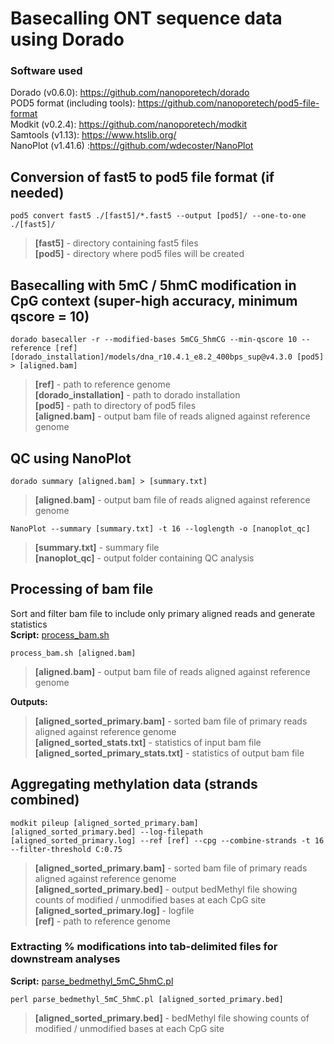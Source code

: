 # Basecalling ONT sequence data using Dorado
### Software used
Dorado (v0.6.0): https://github.com/nanoporetech/dorado  
POD5 format (including tools): https://github.com/nanoporetech/pod5-file-format  
Modkit (v0.2.4): https://github.com/nanoporetech/modkit  
Samtools (v1.13): https://www.htslib.org/  
NanoPlot (v1.41.6) :https://github.com/wdecoster/NanoPlot

## Conversion of fast5 to pod5 file format (if needed)
`pod5 convert fast5 ./[fast5]/*.fast5 --output [pod5]/ --one-to-one ./[fast5]/`  
> **[fast5]** - directory containing fast5 files  
> **[pod5]** - directory where pod5 files will be created

## Basecalling with 5mC / 5hmC modification in CpG context (super-high accuracy, minimum qscore = 10)
`dorado basecaller -r --modified-bases 5mCG_5hmCG --min-qscore 10 --reference [ref] [dorado_installation]/models/dna_r10.4.1_e8.2_400bps_sup@v4.3.0 [pod5] > [aligned.bam]`  
> **[ref]** - path to reference genome  
> **[dorado_installation]** - path to dorado installation  
> **[pod5]** - path to directory of pod5 files  
> **[aligned.bam]** - output bam file of reads aligned against reference genome  

## QC using NanoPlot
`dorado summary [aligned.bam] > [summary.txt]`  
> **[aligned.bam]** - output bam file of reads aligned against reference genome

`NanoPlot --summary [summary.txt] -t 16 --loglength -o [nanoplot_qc]`  
> **[summary.txt]** - summary file  
> **[nanoplot_qc]** - output folder containing QC analysis

## Processing of bam file
Sort and filter bam file to include only primary aligned reads and generate statistics  
**Script:** [process_bam.sh](scripts/process_bam.sh) 

`process_bam.sh [aligned.bam]`  
> **[aligned.bam]** - output bam file of reads aligned against reference genome
   
**Outputs:** 
> **[aligned_sorted_primary.bam]** - sorted bam file of primary reads aligned against reference genome  
> **[aligned_sorted_stats.txt]** - statistics of input bam file  
> **[aligned_sorted_primary_stats.txt]** - statistics of output bam file  

## Aggregating methylation data (strands combined)
`modkit pileup [aligned_sorted_primary.bam] [aligned_sorted_primary.bed] --log-filepath [aligned_sorted_primary.log] --ref [ref] --cpg --combine-strands -t 16 --filter-threshold C:0.75`
> **[aligned_sorted_primary.bam]** - sorted bam file of primary reads aligned against reference genome  
> **[aligned_sorted_primary.bed]** - output bedMethyl file showing counts of modified / unmodified bases at each CpG site 
> **[aligned_sorted_primary.log]** - logfile  
> **[ref]** - path to reference genome

### Extracting % modifications into tab-delimited files for downstream analyses  

**Script:** [parse_bedmethyl_5mC_5hmC.pl](scripts/parse_bedmethyl_5mC_5hmC.pl)  

`perl parse_bedmethyl_5mC_5hmC.pl [aligned_sorted_primary.bed]`  
> **[aligned_sorted_primary.bed]** - bedMethyl file showing counts of modified / unmodified bases at each CpG site
